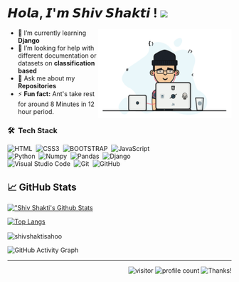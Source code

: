 # 𝙃𝙤𝙡𝙖, 𝙄'𝙢 𝙎𝙝𝙞𝙫 𝙎𝙝𝙖𝙠𝙩𝙞 !  <img src="https://media.giphy.com/media/hvRJCLFzcasrR4ia7z/giphy.gif" width="10px">
<img align = "right" alt="hai" src="https://github.com/shivshaktisahoo/shivshaktisahoo/blob/main/1_IRGHmiGsa16stedQvIaZfw.gif" width = "300" height = "200">
<!--
**shivshaktisahoo/shivshaktisahoo** is a ✨ _special_ ✨ repository because its `README.md` (this file) appears on your GitHub profile.

Here are some ideas to get you started:
-->
<!--
- 🔭 I’m currently working on ...
-->

- 🌱 I’m currently learning **Django** 
- 🤔  I’m looking for help with different documentation or datasets on **classification based**
- 💬 Ask me about my **Repositories**
- ⚡ **Fun fact:** Ant's take rest for around 8 Minutes in 12 hour period.

<!-- ///////////////////// START: TECH View //////////////////////////// -->

### 🛠 &nbsp;Tech Stack
![HTML](https://img.shields.io/badge/-HTML-05122A?style=flat&logo=HTML5)&nbsp;
![CSS3](https://img.shields.io/badge/-CSS-05122A?style=flat&logo=CSS3)&nbsp;
![BOOTSTRAP](https://img.shields.io/badge/-BOOTSTRAP-05122A?style=flat&logo=BOOTSTRAP)&nbsp;
![JavaScript](https://img.shields.io/badge/-JavaScript-05122A?style=flat&logo=JavaScript)&nbsp;<br/>
![Python](https://img.shields.io/badge/-Python-05122A?style=flat&logo=python)&nbsp;
![Numpy](https://img.shields.io/badge/-Numpy-05122A?style=flat&logo=Numpy)&nbsp;
![Pandas](https://img.shields.io/badge/-Pandas-05122A?style=flat&logo=Pandas)&nbsp;
![Django](https://img.shields.io/badge/-Django-1b3d1d?style=flat&logo=Django)<br/>
![Visual Studio Code](https://img.shields.io/badge/-Visual%20Studio%20Code-05122A?style=flat&logo=visual-studio-code&logoColor=007ACC)&nbsp;
![Git](https://img.shields.io/badge/-Git-05122A?style=flat&logo=git)&nbsp;
![GitHub](https://img.shields.io/badge/-GitHub-05122A?style=flat&logo=github)&nbsp;<br/>

<!-- ////////////////////////// END: TECH View  //////////////////////////-->

<!-- ////////////////////////// START: Stats View /////////////////////// -->
## &#x1f4c8; GitHub Stats

[!["Shiv Shakti's Github Stats](https://github-readme-stats.vercel.app/api?username=shivshaktisahoo&hide_border=true&hide_title=false&show_icons=true&include_all_commits=true&count_private=true&line_height=21&text_color=000&icon_color=000&bg_color=0,ea6161,ffc64d,fffc4d,52fa5a&theme=graywhite)](https://github.com/shivshaktisahoo/github-readme-stats)

[![Top Langs](https://github-readme-stats.vercel.app/api/top-langs/?username=shivshaktisahoo&hide=html&hide_title=false&hide_border=true&layout=compact&langs_count=6&exclude_repo=comp426,Redventures-Movie-Quotes&text_color=000&icon_color=fff&bg_color=0,52fa5a,4dfcff,c64dff&theme=graywhite)](https://github.com/shivshaktisahoo/github-readme-stats)

<!--
[!["Shiv Shakti's Github Stats](https://github-readme-stats.vercel.app/api?username=shivshaktisahoo&show_icons=true&theme=merko)](https://github.com/shivshaktisahoo/github-readme-stats)

[![Top Langs](https://github-readme-stats.vercel.app/api/top-langs/?username=shivshaktisahoo&layout=compact&theme=radical)](https://github.com/shivshaktisahoo/github-readme-stats)
-->


<p><img align="center" src="https://github-readme-streak-stats.herokuapp.com/?user=shivshaktisahoo&theme=radical" alt="shivshaktisahoo" /></p>                               
                                 
![GitHub Activity Graph](https://activity-graph.herokuapp.com/graph?username=shivshaktisahoo&bg_color=000000&color=4fff67&line=4fff67&point=ffffff&area=true&hide_border=true) 
<!-- ////////////////////////// END: Stats View /////////////////////// -->

<hr>
<div align="right">
  
![visitor](https://visitor-badge.glitch.me/badge?page_id=shivshaktisahoo) ![profile count](https://komarev.com/ghpvc/?username=shivshaktisahoo&color=red) ![Thanks!](https://img.shields.io/badge/Thanks%20for%20visiting-!-1EAEDB.svg)
  
</div>


